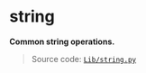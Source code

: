 # string

**Common string operations.**

> Source code: [`Lib/string.py`](https://github.com/python/cpython/tree/3.12/Lib/string.py)